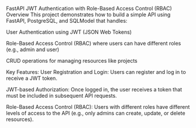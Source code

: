FastAPI JWT Authentication with Role-Based Access Control (RBAC)
Overview
This project demonstrates how to build a simple API using FastAPI, PostgreSQL, and SQLModel that handles:

User Authentication using JWT (JSON Web Tokens)

Role-Based Access Control (RBAC) where users can have different roles (e.g., admin and user)

CRUD operations for managing resources like projects

Key Features:
User Registration and Login: Users can register and log in to receive a JWT token.

JWT-based Authorization: Once logged in, the user receives a token that must be included in subsequent API requests.

Role-Based Access Control (RBAC): Users with different roles have different levels of access to the API (e.g., only admins can create, update, or delete resources).

